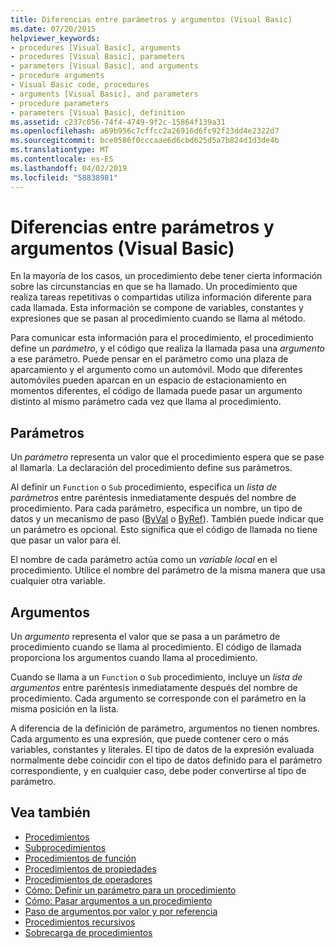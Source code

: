 ```yaml
---
title: Diferencias entre parámetros y argumentos (Visual Basic)
ms.date: 07/20/2015
helpviewer_keywords:
- procedures [Visual Basic], arguments
- procedures [Visual Basic], parameters
- parameters [Visual Basic], and arguments
- procedure arguments
- Visual Basic code, procedures
- arguments [Visual Basic], and parameters
- procedure parameters
- parameters [Visual Basic], definition
ms.assetid: c237c056-74f4-4749-9f2c-15864f139a31
ms.openlocfilehash: a69b956c7cffcc2a26916d6fc92f23dd4e2322d7
ms.sourcegitcommit: bce0586f0cccaae6d6cbd625d5a7b824d1d3de4b
ms.translationtype: MT
ms.contentlocale: es-ES
ms.lasthandoff: 04/02/2019
ms.locfileid: "58838981"
---
```

# <a name="differences-between-parameters-and-arguments-visual-basic"></a>Diferencias entre parámetros y argumentos (Visual Basic)
En la mayoría de los casos, un procedimiento debe tener cierta información sobre las circunstancias en que se ha llamado. Un procedimiento que realiza tareas repetitivas o compartidas utiliza información diferente para cada llamada. Esta información se compone de variables, constantes y expresiones que se pasan al procedimiento cuando se llama al método.  
  
 Para comunicar esta información para el procedimiento, el procedimiento define un *parámetro*, y el código que realiza la llamada pasa una *argumento* a ese parámetro. Puede pensar en el parámetro como una plaza de aparcamiento y el argumento como un automóvil. Modo que diferentes automóviles pueden aparcan en un espacio de estacionamiento en momentos diferentes, el código de llamada puede pasar un argumento distinto al mismo parámetro cada vez que llama al procedimiento.  
  
## <a name="parameters"></a>Parámetros  
 Un *parámetro* representa un valor que el procedimiento espera que se pase al llamarla. La declaración del procedimiento define sus parámetros.  
  
 Al definir un `Function` o `Sub` procedimiento, especifica un *lista de parámetros* entre paréntesis inmediatamente después del nombre de procedimiento. Para cada parámetro, especifica un nombre, un tipo de datos y un mecanismo de paso ([ByVal](../../../../visual-basic/language-reference/modifiers/byval.md) o [ByRef](../../../../visual-basic/language-reference/modifiers/byref.md)). También puede indicar que un parámetro es opcional. Esto significa que el código de llamada no tiene que pasar un valor para él.  
  
 El nombre de cada parámetro actúa como un *variable local* en el procedimiento. Utilice el nombre del parámetro de la misma manera que usa cualquier otra variable.  
  
## <a name="arguments"></a>Argumentos  
 Un *argumento* representa el valor que se pasa a un parámetro de procedimiento cuando se llama al procedimiento. El código de llamada proporciona los argumentos cuando llama al procedimiento.  
  
 Cuando se llama a un `Function` o `Sub` procedimiento, incluye un *lista de argumentos* entre paréntesis inmediatamente después del nombre de procedimiento. Cada argumento se corresponde con el parámetro en la misma posición en la lista.  
  
 A diferencia de la definición de parámetro, argumentos no tienen nombres. Cada argumento es una expresión, que puede contener cero o más variables, constantes y literales. El tipo de datos de la expresión evaluada normalmente debe coincidir con el tipo de datos definido para el parámetro correspondiente, y en cualquier caso, debe poder convertirse al tipo de parámetro.  
  
## <a name="see-also"></a>Vea también

- [Procedimientos](./index.md)
- [Subprocedimientos](./sub-procedures.md)
- [Procedimientos de función](./function-procedures.md)
- [Procedimientos de propiedades](./property-procedures.md)
- [Procedimientos de operadores](./operator-procedures.md)
- [Cómo: Definir un parámetro para un procedimiento](./how-to-define-a-parameter-for-a-procedure.md)
- [Cómo: Pasar argumentos a un procedimiento](./how-to-pass-arguments-to-a-procedure.md)
- [Paso de argumentos por valor y por referencia](./passing-arguments-by-value-and-by-reference.md)
- [Procedimientos recursivos](./recursive-procedures.md)
- [Sobrecarga de procedimientos](./procedure-overloading.md)
